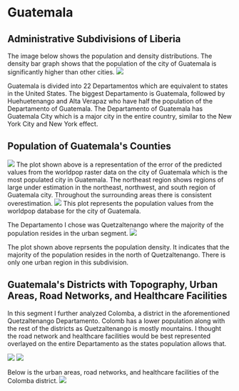 # Guatemala

## Administrative Subdivisions of Liberia

The image below shows the population and density distributions. The density bar graph shows that the population of the city of Guatemala is significantly higher than other cities.
![](gtm.png)

Guatemala is divided into 22 Departamentos which are equivalent to states in the United States. The biggest Departamento is Guatemala, followed by Huehuetenango and Alta Verapaz who have half the population of the Departamento of Guatemala. The Departamento of Guatemala has Guatemala City which is a major city in the entire country, similar to the New York City and New York effect.

## Population of Guatemala's Counties 

![](Project2_7.png)
The plot shown above is a representation of the error of the predicted values from the worldpop raster data on the city of Guatemala which is the most populated city in Guatemala. The northeast region shows regions of large under estimation in the northeast, northwest, and south region of Guatemala city. Throughout the surrounding areas there is consistent overestimation. 
![](Project2_8.png)
This plot represents the population values from the worldpop database for the city of Guatemala. 

The Departamento I chose was Quetzaltenango where the majority of the population resides in the urban segment. 
![](subpolys_filtered.png)

The plot shown above reprsents the population density. It indicates that the majority of the population resides in the north of Quetzaltenango. There is only one urban region in this subdivision.

## Guatemala's Districts with Topography, Urban Areas, Road Networks, and Healthcare Facilities

In this segment I further analyzed Colomba, a district in the aforementioned Quetzaltenango Departamento. 
Colomb has a lower population along with the rest of the districts as Quetzaltenango is mostly mountains. I thought the road network and healthcare facilities would be best represented overlayed on the entire Departamento as the states population allows that. 

![](Healthcare.png)
![](Roads.png)

Below is the urban areas, road networks, and healthcare facilities of the Colomba district. 
![](combined.png)
